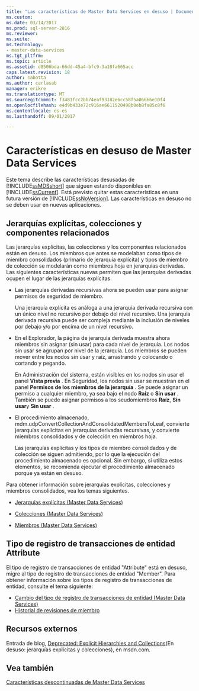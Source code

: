 ```yaml
---
title: "Las características de Master Data Services en desuso | Documentos de Microsoft"
ms.custom: 
ms.date: 03/14/2017
ms.prod: sql-server-2016
ms.reviewer: 
ms.suite: 
ms.technology:
- master-data-services
ms.tgt_pltfrm: 
ms.topic: article
ms.assetid: d8506bda-66dd-45a4-bfc9-3a10fa665acc
caps.latest.revision: 18
author: sabotta
ms.author: carlasab
manager: erikre
ms.translationtype: MT
ms.sourcegitcommit: f3481fcc2bb74eaf93182e6cc58f5a06666e10f4
ms.openlocfilehash: e4d9b433e72c916ae6611520498b0eb8fa85c8f6
ms.contentlocale: es-es
ms.lasthandoff: 09/01/2017

---
```

# <a name="deprecated-master-data-services-features"></a>Características en desuso de Master Data Services
  Este tema describe las características desusadas de [!INCLUDE[ssMDSshort](../includes/ssmdsshort-md.md)] que siguen estando disponibles en [!INCLUDE[ssCurrent](../includes/sscurrent-md.md)]. Está previsto quitar estas características en una futura versión de [!INCLUDE[ssNoVersion](../includes/ssnoversion-md.md)]. Las características en desuso no se deben usar en nuevas aplicaciones.  
  
## <a name="explicit-hierarchies-collections-and-related-components"></a>Jerarquías explícitas, colecciones y componentes relacionados  
 Las jerarquías explícitas, las colecciones y los componentes relacionados están en desuso. Los miembros que antes se modelaban como tipos de miembro consolidados (primario de jerarquía explícita) y tipos de miembro de colección se modelarán como miembros hoja en jerarquías derivadas. Las siguientes características nuevas permiten que las jerarquías derivadas ocupen el lugar de las jerarquías explícitas.  
  
-   Las jerarquías derivadas recursivas ahora se pueden usar para asignar permisos de seguridad de miembro.  
  
     Una jerarquía explícita es análoga a una jerarquía derivada recursiva con un único nivel no recursivo por debajo del nivel recursivo. Una jerarquía derivada recursiva puede ser compleja mediante la inclusión de niveles por debajo y/o por encima de un nivel recursivo.  
  
-   En el Explorador, la página de jerarquía derivada muestra ahora miembros sin asignar (sin usar) para cada nivel de jerarquía. Los nodos sin usar se agrupan por nivel de la jerarquía. Los miembros se pueden mover entre los nodos sin usar y raíz, arrastrando y colocando o cortando y pegando.  
  
     En Administración del sistema, están visibles en los nodos sin usar el panel **Vista previa** . En Seguridad, los nodos sin usar se muestran en el panel **Permisos de los miembros de la jerarquía** . Se puede asignar un permiso a cualquier miembro, ya sea bajo el nodo **Raíz** o **Sin usar** . También se puede asignar permisos a los seudomiembros **Raíz**, **Sin usar**y **Sin usar** .  
  
-   El procedimiento almacenado, mdm.udpConvertCollectionAndConsolidatedMembersToLeaf, convierte jerarquías explícitas en jerarquías derivadas recursivas, y convierte miembros consolidados y de colección en miembros hoja.  
  
     Las jerarquías explícitas y los tipos de miembro consolidados y de colección se siguen admitiendo, por lo que la ejecución del procedimiento almacenado es opcional. Sin embargo, si utiliza estos elementos, se recomienda ejecutar el procedimiento almacenado porque ya están en desuso.  
  
 Para obtener información sobre jerarquías explícitas, colecciones y miembros consolidados, vea los temas siguientes.  
  
-   [Jerarquías explícitas &#40;Master Data Services&#41;](../master-data-services/explicit-hierarchies-master-data-services.md)  
  
-   [Colecciones &#40;Master Data Services&#41;](../master-data-services/collections-master-data-services.md)  
  
-   [Miembros &#40;Master Data Services&#41;](../master-data-services/members-master-data-services.md)  
  
## <a name="attribute-entity-transaction-log-type"></a>Tipo de registro de transacciones de entidad Attribute  
El tipo de registro de transacciones de entidad "Attribute" está en desuso, migre al tipo de registro de transacciones de entidad "Member". Para obtener información sobre los tipos de registro de transacciones de entidad, consulte el tema siguiente:
* [Cambio del tipo de registro de transacciones de entidad (Master Data Services)](../master-data-services/change-the-entity-transaction-log-type-master-data-services.md)
* [Historial de revisiones de miembro](../master-data-services/member-revision-history-master-data-services.md)
  
## <a name="external-resources"></a>Recursos externos  
 Entrada de blog, [Deprecated: Explicit Hierarchies and Collections](http://go.microsoft.com/fwlink/p/?LinkId=615373)(En desuso: jerarquías explícitas y colecciones), en msdn.com.  
  
## <a name="see-also"></a>Vea también  
 [Características descontinuadas de Master Data Services](../master-data-services/discontinued-master-data-services-features.md)  
  
  
